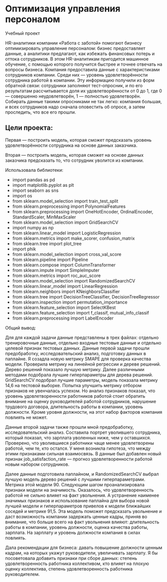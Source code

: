 # Оптимизация управления персоналом
Учебный проект

HR-аналитики компании «Работа с заботой» помогают бизнесу оптимизировать управление персоналом: бизнес предоставляет данные, а аналитики предлагают, как избежать финансовых потерь и оттока сотрудников. В этом HR-аналитикам пригодится машинное обучение, с помощью которого получится быстрее и точнее отвечать на вопросы бизнеса. Компания предоставила данные с характеристиками сотрудников компании. Среди них — уровень удовлетворённости сотрудника работой в компании. Эту информацию получили из форм обратной связи: сотрудники заполняют тест-опросник, и по его результатам рассчитывается доля их удовлетворённости от 0 до 1, где 0 — совершенно неудовлетворён, 1 — полностью удовлетворён. Собирать данные такими опросниками не так легко: компания большая, и всех сотрудников надо сначала оповестить об опросе, а затем проследить, что все его прошли.

## Цели проекта:

Первая — построить модель, которая сможет предсказать уровень удовлетворённости сотрудника на основе данных заказчика.

Вторая — построить модель, которая сможет на основе данных заказчика предсказать то, что сотрудник уволится из компании.

Использовала библиотеки:

- import pandas as pd
- import matplotlib.pyplot as plt
- import seaborn as sns
- import os
- from sklearn.model_selection import train_test_split
- from sklearn.preprocessing import PolynomialFeatures
- from sklearn.preprocessing import OneHotEncoder, OrdinalEncoder, StandardScaler, MinMaxScaler
- from sklearn.model_selection import GridSearchCV
- import numpy as np
- from sklearn.linear_model import LogisticRegression
- from sklearn.metrics import make_scorer, confusion_matrix
- from sklearn.tree import plot_tree
- import phik
- from sklearn.model_selection import cross_val_score
- from sklearn.pipeline import Pipeline
- from sklearn.compose import ColumnTransformer
- from sklearn.impute import SimpleImputer
- from sklearn.metrics import roc_auc_score
- from sklearn.model_selection import RandomizedSearchCV
- from sklearn.linear_model import LinearRegression
- from sklearn.neighbors import KNeighborsClassifier
- from sklearn.tree import DecisionTreeClassifier, DecisionTreeRegressor
- from sklearn.inspection import permutation_importance
- from sklearn.feature_selection import SelectKBest
- from sklearn.feature_selection import f_classif, mutual_info_classif
- from sklearn.preprocessing import LabelEncoder

Общий вывод:

Для для каждой задачи данные представлены в трех файлах: отдельно тренировочные данные, отдельно входные тестовые данные и отдельно целевой признак тестовых данных. Данные первой задачи прошли предобработку, исследовательский анализ, подготовку данных в паплайне. Я созадла новую метрику SMAPE для проверка качества модели. Проверила метрику на линейной регрессии и дереве решений. Дерево решений показало лучшую метрику. Далее различными методами подобрала лучшие гиперпараметры для дерева решений. GridSearchCV подобрал лучшие параметры, модель показала метрику 14,6 на тестовой выборке. Попытка улучшить метрику отбором признаков не увенчалась успехом. Но анализ признаков показал, что уровень удовлетворенности работников работой стоит обратить внимание на оценку руководителей работой сотрудников, нарушение трудового договора, длительность работы в компании, уровень должности. Кроме уровня должности, на этот набор факторов компания повлиять не может.

Данные второй задачи также прошли мной предобработку, исследовательский анализ. Составила портрет уволившего сотрудника, который показал, что зарплата уволенных ниже, чем у оставшихся. Проверено, что уволившиеся работники чаще менее удовлетворены работой, чем те, кто остался. У меня возникла гипотеза, что между этими признаками сильная взаимосвязь. В данные был добавлен новый признак job_satisfaction_rate — прогноз удовлетворенности работой новым набором сотрудников.

Далее данные подготовила паплайном, и RandomizedSearchCV выбрал лучшую модель дерево решений с лучшими гиперпараметрами. Метрика этой модели 90. Следующим шагом проанализировала признаки модели на значимость. Оказалось, что удовлетворенность работой не сильно влияет на факт увольнения. А устранение наименее значимых признаков и использование паплайна для выбора новой лучшей модели и гиперпараметров привелов к модели ближайших соседей и метрике 91,5. Эта модель поможет предсказать увольнение и даст возможность компании задержать ценные кадры, приняв во внимание, что больше всего на факт увольнения влияют: длительность работы в компании, уровень должности, оценка качества работы, зарплата. На зарплату и уровень должности компания в силах повлиять.

Дала рекомендации для бизнеса: давать повышение должности ценным кадрам, на которых укажут руководители, увеличивать зарплату. Я бы посоветовала добавить признаки при сборе данных: степень удовлетворенность работника коллективом, кто влияет на плохую оценку коллектива, степень удовлетворенность работника руководителем.
